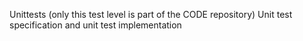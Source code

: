 Unittests (only this test level is part of the CODE repository) Unit test specification and unit test implementation